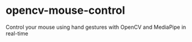 # opencv-mouse-control
Control your mouse using hand gestures with OpenCV and MediaPipe in real-time
